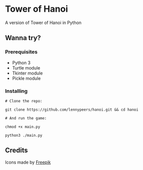 # Tower of Hanoi
A version of Tower of Hanoi in Python

## Wanna try?

### Prerequisites

* Python 3
* Turtle module
* Tkinter module
* Pickle module

### Installing

```
# Clone the repo:

git clone https://github.com/lennypeers/hanoi.git && cd hanoi

# And run the game:

chmod +x main.py

python3 ./main.py
```

## Credits

Icons made by [Freepik](https://www.flaticon.com/authors/freepik)
